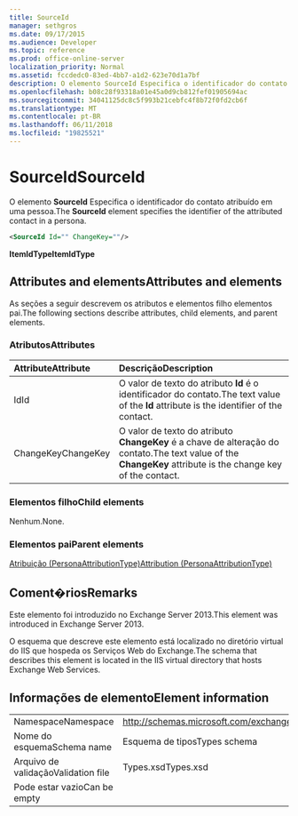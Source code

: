 ```yaml
---
title: SourceId
manager: sethgros
ms.date: 09/17/2015
ms.audience: Developer
ms.topic: reference
ms.prod: office-online-server
localization_priority: Normal
ms.assetid: fccdedc0-83ed-4bb7-a1d2-623e70d1a7bf
description: O elemento SourceId Especifica o identificador do contato atribuído em uma pessoa.
ms.openlocfilehash: b08c28f93318a01e45a0d9cb812fef01905694ac
ms.sourcegitcommit: 34041125dc8c5f993b21cebfc4f8b72f0fd2cb6f
ms.translationtype: MT
ms.contentlocale: pt-BR
ms.lasthandoff: 06/11/2018
ms.locfileid: "19825521"
---
```

# <a name="sourceid"></a><span data-ttu-id="6af9c-103">SourceId</span><span class="sxs-lookup"><span data-stu-id="6af9c-103">SourceId</span></span>

<span data-ttu-id="6af9c-104">O elemento **SourceId** Especifica o identificador do contato atribuído em uma pessoa.</span><span class="sxs-lookup"><span data-stu-id="6af9c-104">The **SourceId** element specifies the identifier of the attributed contact in a persona.</span></span> 
  
```XML
<SourceId Id="" ChangeKey=""/>
```

 <span data-ttu-id="6af9c-105">**ItemIdType**</span><span class="sxs-lookup"><span data-stu-id="6af9c-105">**ItemIdType**</span></span>
## <a name="attributes-and-elements"></a><span data-ttu-id="6af9c-106">Attributes and elements</span><span class="sxs-lookup"><span data-stu-id="6af9c-106">Attributes and elements</span></span>

<span data-ttu-id="6af9c-107">As seções a seguir descrevem os atributos e elementos filho elementos pai.</span><span class="sxs-lookup"><span data-stu-id="6af9c-107">The following sections describe attributes, child elements, and parent elements.</span></span>
  
### <a name="attributes"></a><span data-ttu-id="6af9c-108">Atributos</span><span class="sxs-lookup"><span data-stu-id="6af9c-108">Attributes</span></span>

|<span data-ttu-id="6af9c-109">**Attribute**</span><span class="sxs-lookup"><span data-stu-id="6af9c-109">**Attribute**</span></span>|<span data-ttu-id="6af9c-110">**Descrição**</span><span class="sxs-lookup"><span data-stu-id="6af9c-110">**Description**</span></span>|
|:-----|:-----|
|<span data-ttu-id="6af9c-111">Id</span><span class="sxs-lookup"><span data-stu-id="6af9c-111">Id</span></span>  <br/> |<span data-ttu-id="6af9c-112">O valor de texto do atributo **Id** é o identificador do contato.</span><span class="sxs-lookup"><span data-stu-id="6af9c-112">The text value of the **Id** attribute is the identifier of the contact.</span></span>  <br/> |
|<span data-ttu-id="6af9c-113">ChangeKey</span><span class="sxs-lookup"><span data-stu-id="6af9c-113">ChangeKey</span></span>  <br/> |<span data-ttu-id="6af9c-114">O valor de texto do atributo **ChangeKey** é a chave de alteração do contato.</span><span class="sxs-lookup"><span data-stu-id="6af9c-114">The text value of the **ChangeKey** attribute is the change key of the contact.</span></span>  <br/> |
   
### <a name="child-elements"></a><span data-ttu-id="6af9c-115">Elementos filho</span><span class="sxs-lookup"><span data-stu-id="6af9c-115">Child elements</span></span>

<span data-ttu-id="6af9c-116">Nenhum.</span><span class="sxs-lookup"><span data-stu-id="6af9c-116">None.</span></span>
  
### <a name="parent-elements"></a><span data-ttu-id="6af9c-117">Elementos pai</span><span class="sxs-lookup"><span data-stu-id="6af9c-117">Parent elements</span></span>

[<span data-ttu-id="6af9c-118">Atribuição (PersonaAttributionType)</span><span class="sxs-lookup"><span data-stu-id="6af9c-118">Attribution (PersonaAttributionType)</span></span>](attribution-personaattributiontype.md)
  
## <a name="remarks"></a><span data-ttu-id="6af9c-119">Coment�rios</span><span class="sxs-lookup"><span data-stu-id="6af9c-119">Remarks</span></span>

<span data-ttu-id="6af9c-120">Este elemento foi introduzido no Exchange Server 2013.</span><span class="sxs-lookup"><span data-stu-id="6af9c-120">This element was introduced in Exchange Server 2013.</span></span>
  
<span data-ttu-id="6af9c-121">O esquema que descreve este elemento está localizado no diretório virtual do IIS que hospeda os Serviços Web do Exchange.</span><span class="sxs-lookup"><span data-stu-id="6af9c-121">The schema that describes this element is located in the IIS virtual directory that hosts Exchange Web Services.</span></span>
  
## <a name="element-information"></a><span data-ttu-id="6af9c-122">Informações de elemento</span><span class="sxs-lookup"><span data-stu-id="6af9c-122">Element information</span></span>

|||
|:-----|:-----|
|<span data-ttu-id="6af9c-123">Namespace</span><span class="sxs-lookup"><span data-stu-id="6af9c-123">Namespace</span></span>  <br/> |http://schemas.microsoft.com/exchange/services/2006/types  <br/> |
|<span data-ttu-id="6af9c-124">Nome do esquema</span><span class="sxs-lookup"><span data-stu-id="6af9c-124">Schema name</span></span>  <br/> |<span data-ttu-id="6af9c-125">Esquema de tipos</span><span class="sxs-lookup"><span data-stu-id="6af9c-125">Types schema</span></span>  <br/> |
|<span data-ttu-id="6af9c-126">Arquivo de validação</span><span class="sxs-lookup"><span data-stu-id="6af9c-126">Validation file</span></span>  <br/> |<span data-ttu-id="6af9c-127">Types.xsd</span><span class="sxs-lookup"><span data-stu-id="6af9c-127">Types.xsd</span></span>  <br/> |
|<span data-ttu-id="6af9c-128">Pode estar vazio</span><span class="sxs-lookup"><span data-stu-id="6af9c-128">Can be empty</span></span>  <br/> ||
   


